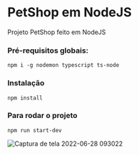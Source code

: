 # PetShop em NodeJS
Projeto PetShop feito em NodeJS

### Pré-requisitos globais:
`npm i -g nodemon typescript ts-node`

### Instalação
`npm install`

### Para rodar o projeto
`npm run start-dev`


![Captura de tela 2022-06-28 093022](https://user-images.githubusercontent.com/100283742/176179242-f4a3eeaf-c6c5-442a-ac8e-81635fa6f9c7.png)
